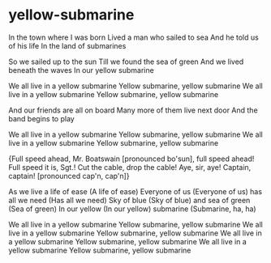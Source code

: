# yellow-submarine
In the town where I was born
Lived a man who sailed to sea
And he told us of his life
In the land of submarines

So we sailed up to the sun
Till we found the sea of green
And we lived beneath the waves
In our yellow submarine

We all live in a yellow submarine
Yellow submarine, yellow submarine
We all live in a yellow submarine
Yellow submarine, yellow submarine

And our friends are all on board
Many more of them live next door
And the band begins to play

We all live in a yellow submarine
Yellow submarine, yellow submarine
We all live in a yellow submarine
Yellow submarine, yellow submarine

{Full speed ahead, Mr. Boatswain [pronounced bo'sun], full speed ahead!
Full speed it is, Sgt.!
Cut the cable, drop the cable!
Aye, sir, aye!
Captain, captain! [pronounced cap'n, cap'n]}

As we live a life of ease (A life of ease)
Everyone of us (Everyone of us) has all we need (Has all we need)
Sky of blue (Sky of blue) and sea of green (Sea of green)
In our yellow (In our yellow) submarine (Submarine, ha, ha)

We all live in a yellow submarine
Yellow submarine, yellow submarine
We all live in a yellow submarine
Yellow submarine, yellow submarine
We all live in a yellow submarine
Yellow submarine, yellow submarine
We all live in a yellow submarine
Yellow submarine, yellow submarine
